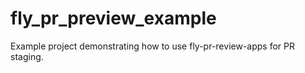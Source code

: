 # fly_pr_preview_example
Example project demonstrating how to use  fly-pr-review-apps for PR staging.
